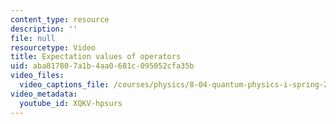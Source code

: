 ```yaml
---
content_type: resource
description: ''
file: null
resourcetype: Video
title: Expectation values of operators
uid: aba81780-7a1b-4aa0-681c-095052cfa35b
video_files:
  video_captions_file: /courses/physics/8-04-quantum-physics-i-spring-2016/video-lectures/part-1/expectation-values-of-operators/XQKV-hpsurs.vtt
video_metadata:
  youtube_id: XQKV-hpsurs
---
```

